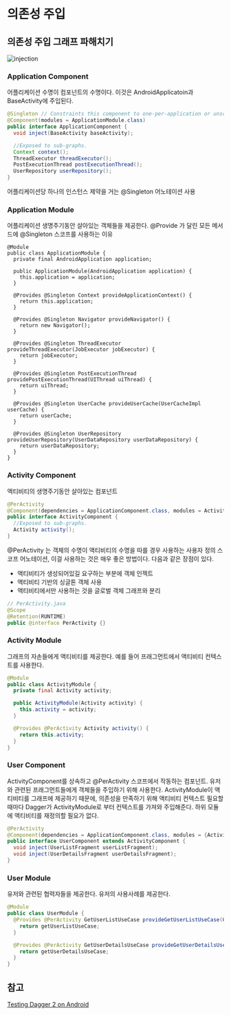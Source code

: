 # 의존성 주입

## 의존성 주입 그래프 파해치기
![injection](https://cdn-images-1.medium.com/max/1000/1*2-bl2JaZAedsSj8XdMwERw.png)
### Application Component
어플리케이션 수명이 컴포넌트의 수명이다. 이것은 AndroidApplicatoin과 BaseActivity에 주입된다.
```java
@Singleton // Constraints this component to one-per-application or unscoped bindings.
@Component(modules = ApplicationModule.class)
public interface ApplicationComponent {
  void inject(BaseActivity baseActivity);

  //Exposed to sub-graphs.
  Context context();
  ThreadExecutor threadExecutor();
  PostExecutionThread postExecutionThread();
  UserRepository userRepository();
}
```
어플리케이션당 하나의 인스턴스 제약을 거는 @Singleton 어노테이션 사용
### Application Module
어플리케이션 생명주기동안 살아있는 객체들을 제공한다. @Provide 가 달린 모든 메서드에 @Singleton 스코프를 사용하는 이유
```
@Module
public class ApplicationModule {
  private final AndroidApplication application;

  public ApplicationModule(AndroidApplication application) {
    this.application = application;
  }

  @Provides @Singleton Context provideApplicationContext() {
    return this.application;
  }

  @Provides @Singleton Navigator provideNavigator() {
    return new Navigator();
  }

  @Provides @Singleton ThreadExecutor provideThreadExecutor(JobExecutor jobExecutor) {
    return jobExecutor;
  }

  @Provides @Singleton PostExecutionThread providePostExecutionThread(UIThread uiThread) {
    return uiThread;
  }

  @Provides @Singleton UserCache provideUserCache(UserCacheImpl userCache) {
    return userCache;
  }

  @Provides @Singleton UserRepository provideUserRepository(UserDataRepository userDataRepository) {
    return userDataRepository;
  }
}
```
### Activity Component
액티비티의 생명주기동안 살아있는 컴포넌트
```java
@PerActivity
@Component(dependencies = ApplicationComponent.class, modules = ActivityModule.class)
public interface ActivityComponent {
  //Exposed to sub-graphs.
  Activity activity();
}
```
@PerActivity 는 객체의 수명이 액티비티의 수명을 따를 경우 사용하는 사용자 정의 스코프 어노테이션, 이걸 사용하는 것은 매우 좋은 방법이다. 다음과 같은 장점이 있다.
- 액티비티가 생성되어있길 요구하는 부분에 객체 인젝트
- 액티비티 기반의 싱글톤 객체 사용
- 액티비티에서만 사용하는 것을 글로벌 객체 그래프와 분리

```java
// PerActivity.java
@Scope
@Retention(RUNTIME)
public @interface PerActivity {}
```

### Activity Module
그래프의 자손들에게 액티비티를 제공한다. 예를 들어 프래그먼트에서 액티비티 컨텍스트를 사용한다.
```java
@Module
public class ActivityModule {
  private final Activity activity;

  public ActivityModule(Activity activity) {
    this.activity = activity;
  }

  @Provides @PerActivity Activity activity() {
    return this.activity;
  }
}
```

### User Component
ActivityComponent를 상속하고 @PerActivity 스코프에서 작동하는 컴포넌트. 유저와 관련된 프래그먼트들에게 객체들을 주입하기 위해 사용한다. ActivityModule이 액티비티를 그래프에 제공하기 때문에, 의존성을 만족하기 위해 액티비티 컨텍스트 필요할 때마다 Dagger가 ActivityModule로 부터 컨텍스트를 가져와 주입해준다. 하위 모듈에 액티비티를 재정의할 필요가 없다.
```java
@PerActivity
@Component(dependencies = ApplicationComponent.class, modules = {ActivityModule.class, UserModule.class})
public interface UserComponent extends ActivityComponent {
  void inject(UserListFragment userListFragment);
  void inject(UserDetailsFragment userDetailsFragment);
}
```

### User Module
유저와 관련된 협력자들을 제공한다. 유저의 사용사례를 제공한다.
```java
@Module
public class UserModule {
  @Provides @PerActivity GetUserListUseCase provideGetUserListUseCase(GetUserListUseCaseImpl getUserListUseCase) {
    return getUserListUseCase;
  }

  @Provides @PerActivity GetUserDetailsUseCase provideGetUserDetailsUseCase(GetUserDetailsUseCaseImpl getUserDetailsUseCase) {
    return getUserDetailsUseCase;
  }
}
```


## 참고
[Testing Dagger 2 on Android](https://medium.com/@jason_kim/tasting-dagger-2-on-android-%EB%B2%88%EC%97%AD-632e727a7998#.qjg2tyddb)
